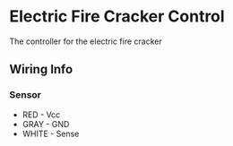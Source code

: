 Electric Fire Cracker Control
===

The controller for the electric fire cracker

## Wiring Info

### Sensor

  * RED   - Vcc
  * GRAY  - GND
  * WHITE - Sense
